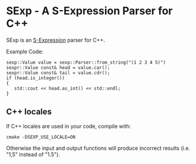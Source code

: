 SExp - A S-Expression Parser for C++
====================================

SExp is an [S-Expression](https://en.wikipedia.org/wiki/S-expression) parser for C++.

Example Code:

    sexp::Value value = sexp::Parser::from_string("(1 2 3 4 5)")
    sexpr::Value const& head = value.car();
    sexpr::Value const& tail = value.cdr();
    if (head.is_integer())
    {
       std::cout << head.as_int() << std::endl;
    }

C++ locales
-----------

If C++ locales are used in your code, compile with:

    cmake -DSEXP_USE_LOCALE=ON

Otherwise the input and output functions will produce incorrect
results (i.e. "1,5" instead of "1.5").
